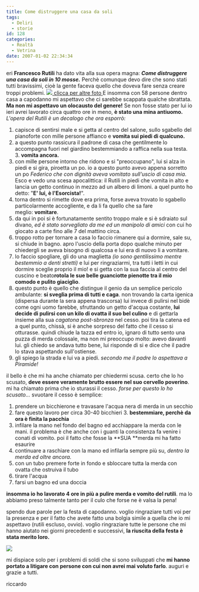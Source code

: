 ```yaml
---
title: Come distruggere una casa da soli
tags:
  - Deliri
  - storie
id: 128
categories:
  - Realtà
  - Vetrina
date: 2007-01-02 22:34:34
---
```


eri **Francesco Rutili** ha dato vita alla sua opera magna:
_**Come distruggere una casa da soli in 10 mosse.**_
Perchè comunque devo dire che sono stati tutti bravissimi, cioè la gente faceva quello che doveva fare senza creare troppi problemi.
[![](http://riccardodivirgilio.googlepages.com/striscia-blog-capodanno.jpg)
clicca per altre foto
](http://www.flickr.com/photos/riccardodivirgilio/sets/72157600004641283/)
E insomma con 58 persone dentro casa a capodanno mi aspettavo che ci sarebbe scappata qualche sbrattata.
**Ma non mi aspettavo un olocausto del genere!**
Se non fosse stato per lui io ieri avrei lavorato circa quattro ore in meno, **è stato una mina antiuomo.**
_L'opera del Rutili è un decalogo che ora esporrò:_

1. capisce di sentirsi male e si getta al centro del salone, sullo sgabello del pianoforte con mille persone affianco e **vomita sui piedi di qualcuno.**
2. a questo punto rassicura il padrone di casa che gentilmente lo accompagna fuori nel giardino bestemmiando a raffica nella sua testa.
3. **vomita ancora.**
4. con mille persone intorno che ridono e si "preoccupano", lui si alza in piedi e si gira, piroetta un po. io a questo punto avevo appena sorretto un po _Federico che con dignità aveva vomitato sull'uscio di casa mia_. Esco e vedo una scesa apocalittica: il Rutili in piedi che vomita in alto e lancia un getto continuo in mezzo ad un albero di limoni. a quel punto ho detto: "**E' lui, è l'Esorcista!**".
5. torna dentro si rimette dove era prima, forse aveva trovato lo sgabello particolarmente accogliente, e da li fa quello che sa fare meglio: **vomitare**.
6. da qui in poi si è fortunatamente sentito troppo male e si è sdraiato sul divano, _ed è stato sorvegliato da me ed un manipolo di amici_ con cui ho giocato a carte fino alle 7 del mattino circa.
7. troppo rotto per tornare a casa lo faccio rimanere qui a dormire, sale su, si chiude in bagno. apro l'uscio della porta dopo qualche minuto per chiedergli se aveva bisogno di qualcosa e lui era di nuovo li a vomitare.
8. lo faccio spogliare, gli do una maglietta _(io sono gentilissimo mentre bestemmio a denti stretti)_ e lui per ringraziarmi, tra tutti i letti in cui dormire sceglie proprio il mio! e si getta con la sua faccia al centro del cuscino e beato**rotola le sue belle guanciotte pienotte tra il mio comodo e pulito giaciglio**.
9. questo punto è quello che distingue il genio da un semplice pericolo ambulante: **si sveglia prima di tutti e caga**. non trovando la carta igenica (dispersa durante la sera appena trascorsa) lui invece di pulirsi nel bidè come ogni uomo farebbe, sfruttando un getto d'acqua costante, **lui decide di pulirsi con un kilo di ovatta il suo bel culino** e di gettarla insieme alla sua _cagatona post-sbronza_ nel cesso. poi tira la catena ed a quel punto, chissà, si è anche sorpreso del fatto che il cesso si otturasse. quindi chiude la tazza ed entro io, ignaro di tutto sento una puzza di merda colossale, ma non mi preoccupo molto: avevo davanti lui. gli chiedo se andava tutto bene, lui risponde di si e dice che il padre lo stava aspettando sull'ostiense.
10. gli spiego la strada e lui va a piedi.
_secondo me il padre lo aspettava a Piramide!_

il bello è che mi ha anche chiamato per chiedermi scusa. certo che lo ho scusato, **deve essere veramente brutto essere nel suo cervello poverino**.
mi ha chiamato prima che io sturassi il cesso.
_forse per questo lo ho scusato..._
svuotare il cesso è semplice:

1. prendere un bicchierone e travasare l'acqua nera di merda in un secchio
2. fare questo lavoro per circa 30-40 bicchieri
3. **bestemmiare, perchè da ora è finita la pacchia**
4. infilare la mano nel fondo del bagno ed acchiappare la merda con le mani. il problema è che anche con i guanti la consistenza fa venire i conati di vomito. poi il fatto che fosse la **SUA **merda mi ha fatto esaurire
5. continuare a raschiare con la mano ed infilarla sempre più su, _dentro la merda ed oltre ancora._
6. con un tubo premere forte in fondo e sbloccare tutta la merda con ovatta che ostruiva il tubo
7. tirare l'acqua
8. farsi un bagno ed una doccia

**insomma io ho lavorato 4 ore in più a pulire merda e vomito del rutili**.
ma lo abbiamo preso talmente tanto per il culo che forse ne è valsa la pena!

spendo due parole per la festa di capodanno. voglio ringraziare tutti voi per la presenza e per il fatto che avete fatto una bolgia simile a quella che io mi aspettavo (rutili escluso, ovvio).
voglio ringraziare tutte le persone che mi hanno aiutato nei giorni precedenti e successivi, **la riuscita della festa è stata merito loro.**

![](http://riccardodivirgilio.googlepages.com/blog-amici.jpg)

mi dispiace solo per i problemi di soldi che si sono sviluppati che **mi hanno portato a litigare con persone con cui non avrei mai voluto farlo**.
auguri e grazie a tutti.

riccardo